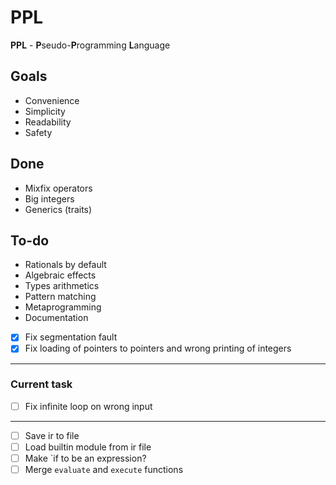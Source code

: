 # PPL

**PPL** - **P**seudo-**P**rogramming **L**anguage

## Goals

* Convenience
* Simplicity
* Readability
* Safety

## Done
* Mixfix operators
* Big integers
* Generics (traits)

## To-do
* Rationals by default
* Algebraic effects
* Types arithmetics
* Pattern matching
* Metaprogramming
* Documentation

* [x] Fix segmentation fault
* [x] Fix loading of pointers to pointers and wrong printing of integers
---
### Current task
* [ ] Fix infinite loop on wrong input
---
* [ ] Save ir to file
* [ ] Load builtin module from ir file
* [ ] Make `if to be an expression?
* [ ] Merge `evaluate` and `execute` functions
